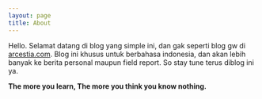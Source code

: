 ```yaml
---
layout: page
title: About
---
```


Hello.
Selamat datang di blog yang simple ini, dan gak seperti blog gw di [arcestia.com](1). Blog ini khusus untuk berbahasa indonesia, dan akan lebih banyak ke berita personal maupun field report. So stay tune terus diblog ini ya.

**The more you learn, The more you think you know nothing.**

[1]:  https://arcestia.com
